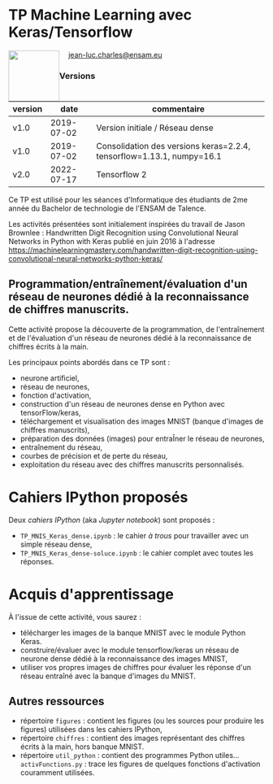 # TP Machine Learning avec Keras/Tensorflow

<img src='./figures/CC-BY-SA.jpeg' width=100 style="vertical-align:middle; float:left"> &emsp; jean-luc.charles@ensam.eu 

### Versions

| version | date | commentaire |
| --- | --- | --- | 
| v1.0 | 2019-07-02 | Version initiale / Réseau dense |
| v1.0 | 2019-07-02 | Consolidation des versions keras=2.2.4, tensorflow=1.13.1, numpy=16.1  |  
| v2.0 | 2022-07-17 | Tensorflow 2  |  

Ce TP est utilisé pour les séances d'Informatique des étudiants de 2me année du Bachelor de technologie de l'ENSAM de Talence.

Les activités présentées sont initialement inspirées du travail de Jason Brownlee : Handwritten Digit Recognition using Convolutional Neural Networks in Python with Keras publié en juin 2016 à l'adresse https://machinelearningmastery.com/handwritten-digit-recognition-using-convolutional-neural-networks-python-keras/

## Programmation/entraînement/évaluation d'un réseau de neurones dédié à la reconnaissance de chiffres manuscrits.

Cette activité propose la découverte de la programmation, de l'entraînement et de l'évaluation d'un réseau de neurones dédié à la reconnaissance de chiffres écrits à la main.

Les principaux points abordés dans ce TP sont :
- neurone artificiel,
- réseau de neurones,
- fonction d'activation,
- construction d'un réseau de neurones dense en Python avec tensorFlow/keras,
- téléchargement et visualisation des images MNIST (banque d'images de chiffres manuscrits),
- préparation des données (images) pour entraÎner le réseau de neurones,
- entraînement du réseau,
- courbes de précision et de perte du réseau,
- exploitation du réseau avec des chiffres manuscrits personnalisés.

# Cahiers IPython proposés

Deux *cahiers IPython* (aka *Jupyter notebook*) sont proposés :
- `TP_MNIS_Keras_dense.ipynb` : le cahier *à trous* pour travailler avec un simple réseau dense,
- `TP_MNIS_Keras_dense-soluce.ipynb` : le cahier complet avec toutes les réponses.

# Acquis d'apprentissage

À l'issue de cette activité, vous saurez :
- télécharger les images de la banque MNIST avec le module Python Keras.
- construire/évaluer avec le module tensorflow/keras un réseau de neurone dense dédié à la reconnaissance des images MNIST, 
- utiliser vos propres images de chiffres pour évaluer les réponse d'un réseau entraîné avec la banque d'images du MNIST.

## Autres ressources

- répertoire `figures` : contient les figures (ou les sources pour produire les figures) utilisées dans les cahiers IPython,
- répertoire `chiffres` : contient des images représentant des chiffres écrits à la main, hors banque MNIST.
- répertoire `util_python` : contient des programmes Python utiles...<br/>
		`activFunctions.py` : trace les figures de quelques fonctions d'activation couramment utilisées.

